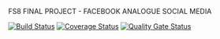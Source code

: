 FS8 FINAL PROJECT - FACEBOOK ANALOGUE SOCIAL MEDIA

[![Build Status](https://travis-ci.com/RostyslavStepanchuk/facebook-final.svg?branch=master)](https://travis-ci.com/RostyslavStepanchuk/facebook-final) [![Coverage Status](https://coveralls.io/repos/github/RostyslavStepanchuk/facebook-final/badge.svg)](https://coveralls.io/github/RostyslavStepanchuk/facebook-final) [![Quality Gate Status](https://sonarcloud.io/api/project_badges/measure?project=RostyslavStepanchuk_facebook-final&metric=alert_status)](https://sonarcloud.io/dashboard?id=RostyslavStepanchuk_facebook-final)